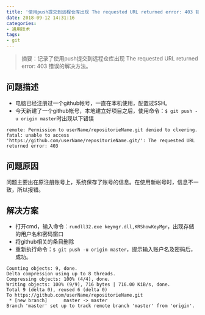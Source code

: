 ```yaml
---
title: '使用push提交到远程仓库出现 The requested URL returned error: 403 错误'
date: 2018-09-12 14:31:16
categories:
- 通用技术
tags:
- git
---
```


> 摘要：记录了使用push提交到远程仓库出现 The requested URL returned error: 403 错误的解决方法。

<!-- more -->

## 问题描述
- 电脑已经注册过一个github帐号，一直在本机使用，配置过SSH。
- 今天新建了一个github帐号，本地建立好项目之后，使用命令：`$ git push -u origin master`时出现以下错误
```
remote: Permission to userName/repositorieName.git denied to clxering.
fatal: unable to access 'https://github.com/userName/repositorieName.git/': The requested URL returned error: 403
```

## 问题原因
问题主要出在原注册账号上，系统保存了账号的信息。在使用新帐号时，信息不一致，所以报错。

## 解决方案
- 打开cmd，输入命令：`rundll32.exe keymgr.dll,KRShowKeyMgr`，出现存储的用户名和密码窗口
- 将github相关的条目删除
- 重新执行命令：`$ git push -u origin master`，提示输入账户名及密码后，成功。
```
Counting objects: 9, done.
Delta compression using up to 8 threads.
Compressing objects: 100% (4/4), done.
Writing objects: 100% (9/9), 716 bytes | 716.00 KiB/s, done.
Total 9 (delta 0), reused 6 (delta 0)
To https://github.com/userName/repositorieName.git
 * [new branch]      master -> master
Branch 'master' set up to track remote branch 'master' from 'origin'.
```
